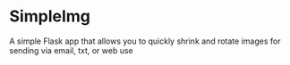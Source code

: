 SimpleImg
=========

A simple Flask app that allows you to quickly shrink and rotate images for sending via email, txt, or web use
